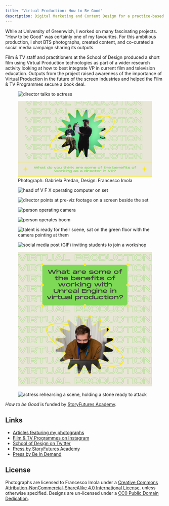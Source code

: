 ```yaml
---
title: "Virtual Production: How to Be Good"
description: Digital Marketing and Content Design for a practice-based research project on Virtual Production at the University of Greenwich.
---
```


While at University of Greenwich, I worked on many fascinating projects. "How to be Good" was certainly one of my favourites. For this ambitious production, I shot BTS photographs, created content, and co-curated a social media campaign sharing its outputs.

Film & TV staff and practitioners at the School of Design produced a short film using Virtual Production technologies as part of a wider research activity looking at how to best integrate VP in current film and television education. Outputs from the project raised awareness of the importance of Virtual Production in the future of the screen industries and helped the Film & TV Programmes secure a book deal.

<figure>
        <img src="assets/ftv/jodi_talks_to_actress.png" alt="director talks to actress" loading="lazy">
</figure>

<figure>
        <img src="assets/ftv/directing_VP.png" alt="social media post asking for feedback on people's thoughts on directing Virtual Productions" loading="lazy">
        <figcaption>Photograph: Gabriela Predan, Design: Francesco Imola</figcaption>
    </figure>

<div class="split-layout">
<figure style="flex: 1">
        <img src="assets/ftv/head_of_VFX_operating_computer.png" alt="head of V F X operating computer on set" loading="lazy">
</figure>
    <figure style="flex: 1">
        <img src="assets/ftv/jodi_points_at_footage_in_virtual_production.png" alt="director points at pre-viz footage on a screen beside the set" loading="lazy">
</figure>
</div>

<figure>
        <img src="assets/ftv/peter_operating_camera.png" alt="person operating camera" loading="lazy">
</figure>

<div class="split-layout">
<figure style="flex: 1">
        <img src="assets/ftv/student_operates_boom.png" alt="person operates boom" loading="lazy">
</figure>
    <figure style="flex: 1">
        <img src="assets/ftv/behind_the_camera.png" alt="talent is ready for their scene, sat on the green floor with the camera pointing at them" loading="lazy">
</figure>
</div>

<div class="split-layout">
    <figure style="flex: 1">
        <img src="assets/ftv/virtual_production_workshop.gif" alt="social media post (GIF) inviting students to join a workshop" loading="lazy">
    </figure>
    <figure style="flex: 1">
        <img src="assets/ftv/unreal_VP.png" alt="social media post asking for feedback on people's thoughts on working with unreal engine on a Virtual Production" loading="lazy">
    </figure>
</div>

<figure>
        <img src="assets/ftv/actress_rehearsing_scene.png" alt="actress rehearsing a scene, holding a stone ready to attack" loading="lazy">
</figure>

_How to be Good_ is funded by [StoryFutures Academy](https://www.storyfutures.com/academy).

## Links

- [Articles featuring my photographs](https://digitalresearcher.medium.com/)
- [Film & TV Programmes on Instagram](https://www.instagram.com/filmuog/)
- [School of Design on Twitter](https://twitter.com/GREdesignSchool)
- [Press by StoryFutures Academy](https://www.storyfutures.com/academy/skills/train-the-trainer)
- [Press by Be In Demand](https://www.bndmand.com/vp-portfolio)

## License

Photographs are licensed to Francesco Imola under a <a rel="license"
    href="http://creativecommons.org/licenses/by-nc-sa/4.0/" target="_blank" rel="noopener noreferrer">Creative Commons
    Attribution-NonCommercial-ShareAlike 4.0 International License</a>, unless otherwise specified. Designs are un-licensed under a <a href="https://creativecommons.org/publicdomain/zero/1.0/" target="_blank" rel="noopener noreferrer">CC0 Public Domain Dedication</a>. 

